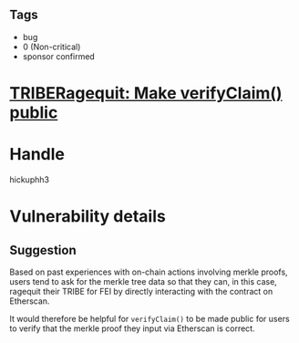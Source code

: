 ## Tags

- bug
- 0 (Non-critical)
- sponsor confirmed

# [TRIBERagequit: Make verifyClaim() public](https://github.com/code-423n4/2021-11-fei-findings/issues/107) 

# Handle

hickuphh3


# Vulnerability details

## Suggestion

Based on past experiences with on-chain actions involving merkle proofs, users tend to ask for the merkle tree data so that they can, in this case, ragequit their TRIBE for FEI by directly interacting with the contract on Etherscan.

It would therefore be helpful for `verifyClaim()` to be made public for users to verify that the merkle proof they input via Etherscan is correct.

